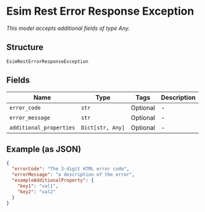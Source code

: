 
# Esim Rest Error Response Exception

*This model accepts additional fields of type Any.*

## Structure

`EsimRestErrorResponseException`

## Fields

| Name | Type | Tags | Description |
|  --- | --- | --- | --- |
| `error_code` | `str` | Optional | - |
| `error_message` | `str` | Optional | - |
| `additional_properties` | `Dict[str, Any]` | Optional | - |

## Example (as JSON)

```json
{
  "errorCode": "The 3-digit HTML error code",
  "errorMessage": "a description of the error",
  "exampleAdditionalProperty": {
    "key1": "val1",
    "key2": "val2"
  }
}
```


